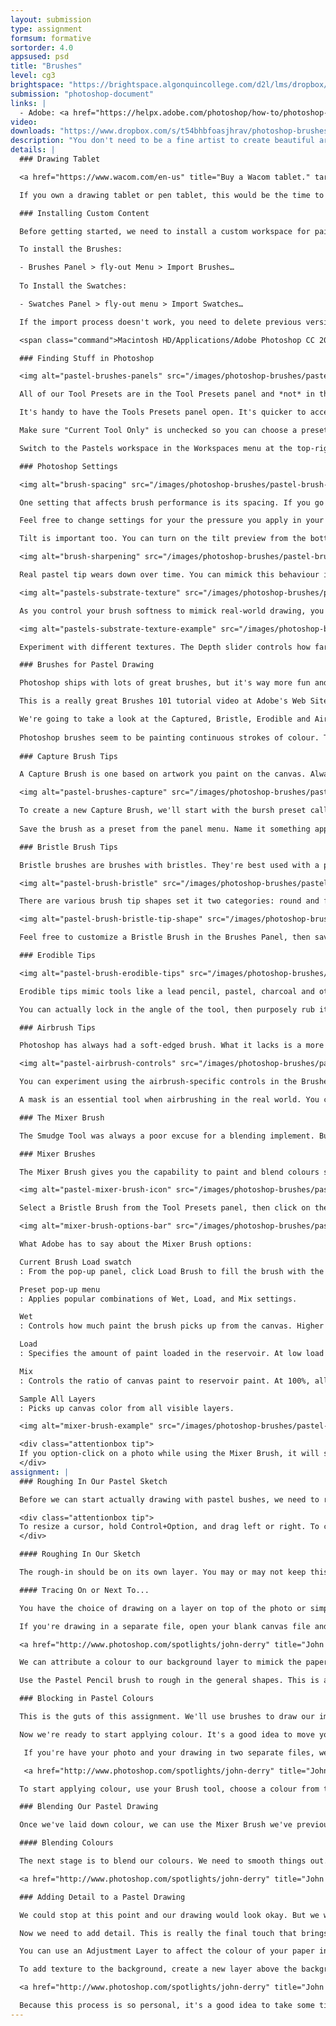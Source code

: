 ```yaml
---
layout: submission
type: assignment
formsum: formative
sortorder: 4.0
appsused: psd
title: "Brushes"
level: cg3
brightspace: "https://brightspace.algonquincollege.com/d2l/lms/dropbox/user/folder_submit_files.d2l?db=354415&grpid=0&isprv=0&bp=0&ou=372603"
submission: "photoshop-document"
links: |
  - Adobe: <a href="https://helpx.adobe.com/photoshop/how-to/photoshop-brushes-intro.html" title="Adobe: How to use Photoshop Brushes video tutorial" target="_blank">Brushes</a>
video: 
downloads: "https://www.dropbox.com/s/t54bhbfoasjhrav/photoshop-brushes.zip?dl=1"
description: "You don't need to be a fine artist to create beautiful artwork with brushes in Photoshop. As a matter of fact, Photoshop brushes can help the novice painter create stunning artwork. It also opens new possibilities for the more experienced."
details: |
  ### Drawing Tablet

  <a href="https://www.wacom.com/en-us" title="Buy a Wacom tablet." target="_blank"><img alt="pastel-wacom-tablet" src="/images/photoshop-brushes/pastel-wacom-tablet.jpg"></a>

  If you own a drawing tablet or pen tablet, this would be the time to bring it to class. If you don't own one, you'll still do perfectly fine on this assignment. If you're interested in purchasing one, this is a great opportunity to be introduced to using one in Photoshop. So mozy on over to the <a href="https://www.wacom.com/en-us" title="Buy a Wacom tablet." target="_blank">Wacom web site</a> to shop for a tablet. They're also available at the <a href="https://www.bookstore.algonquincollege.com/Search?data=wacom" title="Shop for a pen tablet at the College's Connections Book Store." target="_blank">Connections store</a> at the college or <a href="https://www.amazon.ca/s/ref=bl_dp_s_web_2404990011?ie=UTF8&amp;node=2404990011&amp;field-brandtextbin=Wacom" title="Buy a Wacom tablet." target="_blank">elsewhere online</a>.

  ### Installing Custom Content

  Before getting started, we need to install a custom workspace for painting in Photoshop. We’ll install two files. One for Brushes, the other for Swatches.

  To install the Brushes:

  - Brushes Panel > fly-out Menu > Import Brushes…
 
  To Install the Swatches:

  - Swatches Panel > fly-out menu > Import Swatches…

  If the import process doesn't work, you need to delete previous versions of settings files in your ~/Library folder. The only folder in which these files can go is:

  <span class="command">Macintosh HD/Applications/Adobe Photoshop CC 2018/Presets/Brushes/</span>

  ### Finding Stuff in Photoshop

  <img alt="pastel-brushes-panels" src="/images/photoshop-brushes/pastel-brushes-panels.gif">

  All of our Tool Presets are in the Tool Presets panel and *not* in the Brushes Preset panel.

  It's handy to have the Tools Presets panel open. It's quicker to access presets than to go to the dropdown at the top-left of the screen. We're using Tool Presets rather than Brush Presets because they store the information from the Brushes Panel, plus the information from the control bar along the top of the screen. The Brush Presets don't save all that information.

  Make sure "Current Tool Only" is unchecked so you can choose a preset no matter which tool you're currently using.

  Switch to the Pastels workspace in the Workspaces menu at the top-right of the Options Bar. This will open your Swatches Panel with the new colour swatches.

  ### Photoshop Settings

  <img alt="brush-spacing" src="/images/photoshop-brushes/pastel-brush-spacing.gif">

  One setting that affects brush performance is its spacing. If you go to your Brush panel, increase the spacing as high as possible. You'll want to stop the slider before you start to see dabs on the screen. But the higher you put it, the faster Photoshop will apply brush strokes on the canvas.

  Feel free to change settings for your the pressure you apply in your Wacom tablet's settings. You want to affect the Tip Feel setting to match your taste.

  Tilt is important too. You can turn on the tilt preview from the bottom of the Brush panel. It's the icon with the eye in it. You can also turn off tilt for a brush in its settings. Sometimes you want tilt, but sometimes you dont. Like when you want a big brush to fill in a large area.

  <img alt="brush-sharpening" src="/images/photoshop-brushes/pastel-brush-sharpening.gif">

  Real pastel tip wears down over time. You can mimick this behaviour in Photoshop. In our case, the brushes called 'hard' don't erode. The 'soft' ones do. The setting for this is in the Brush panel. It's the Softness slider. If you've warn down your brush too much, you can click the Sharpen Tip button in the Brush panel. No more need to buy new pencils!

  <img alt="pastels-substrate-texture" src="/images/photoshop-brushes/pastel-pastels-substrate-texture.gif">

  As you control your brush softness to mimick real-world drawing, you can also mimick the substrate's behaviour. To control this, click on Texture in the left-hand pane of the Brush panel. Choose your paper texture from the dropdown menu. Choose Erodable Textures and click OK.

  <img alt="pastels-substrate-texture-example" src="/images/photoshop-brushes/pastel-pastels-substrate-texture-example.gif">

  Experiment with different textures. The Depth slider controls how far down in the paper grain your drawing will go. If the value is low, you can press hard with your pen and it will never clog the grain of the paper.

  ### Brushes for Pastel Drawing

  Photoshop ships with lots of great brushes, but it's way more fun and interesting to create and customize your own. We'll investigate custom brushes, brush presets and tool presets.

  This is a really great Brushes 101 tutorial video at Adobe's Web Site. <a href="https://helpx.adobe.com/photoshop/using/painting-tools.html" title="Brushes 101 tutorial video" target="_blank">Let's take a look</a>. If you wish, you can open a blank Photoshop document and try the techniques as we watch the video in class.

  We're going to take a look at the Captured, Bristle, Erodible and Airbrush tips in this unit.
 
  Photoshop brushes seem to be painting continuous strokes of colour. The default behaviour is more of a stamping action. When you draw with a brush, it's really *smearing* the ink into a line. You can exagerate this with the "Spacing" setting. To get a continuous line, you set the spacing to zero.
 
  ### Capture Brush Tips

  A Capture Brush is one based on artwork you paint on the canvas. Always paint the initial brush daub on a new empty layer.  

  <img alt="pastel-brushes-capture" src="/images/photoshop-brushes/pastel-brushes-capture.gif">

  To create a new Capture Brush, we'll start with the bursh preset called Hard Round from the Brush Presets panel. In Shape Dynamics, we turn Size Jitter to the maximum. Turn up Spacing a bit too. Go to Transfer to turn on Pen Pressure. If you're using a tablet, you'll see a change in opacity with pressure.
 
  Save the brush as a preset from the panel menu. Name it something appropriate.

  ### Bristle Brush Tips

  Bristle brushes are brushes with bristles. They're best used with a pen tablet that has tilt control. You'll achieve natural effects by editing the settings for the bristles in the Brushes Panel.

  <img alt="pastel-brush-bristle" src="/images/photoshop-brushes/pastel-brush-bristle.gif">

  There are various brush tip shapes set it two categories: round and flat. To make the most of the flat brushes, you'll need a tablet that has tilt controls. Either way, the brushes really behave like a real-world brush. You can do things like daub the tip of the brush and use pressure to vary the application on the canvas.

  <img alt="pastel-brush-bristle-tip-shape" src="/images/photoshop-brushes/pastel-brush-bristle-tip-shape.gif">

  Feel free to customize a Bristle Brush in the Brushes Panel, then save it in the Tool Presets panel.

  ### Erodible Tips

  <img alt="pastel-brush-erodible-tips" src="/images/photoshop-brushes/pastel-brush-erodible-tips.gif">

  Erodible tips mimic tools like a lead pencil, pastel, charcoal and others. As you can see, they come in different tip shapes.

  You can actually lock in the angle of the tool, then purposely rub it to wear it to the desired tip chisel shape. Once you have the tip you want, you can save it in your presets. So erodible tips really mimic traditional dry media in a digital application.

  ### Airbrush Tips

  Photoshop has always had a soft-edged brush. What it lacks is a more natural airbrushed look. Something more grainy than the standard soft-edged brush.

  <img alt="pastel-airbrush-controls" src="/images/photoshop-brushes/pastel-airbrush-controls.gif">

  You can experiment using the airbrush-specific controls in the Brushes Panel to create beautiful spattering effects on the canvas. Combined with your stylus' tilt control, you can rally mimic real-world airbrush effects.

  A mask is an essential tool when airbrushing in the real world. You can use the lasso tool in Photoshop to define the edges of your airbrushed shapes.

  ### The Mixer Brush

  The Smudge Tool was always a poor excuse for a blending implement. But ever since the Mixer Brush was added to Photoshop, it's become a real contender as a painting platform.

  ### Mixer Brushes

  The Mixer Brush gives you the capability to paint and blend colours so they behave like real pastels, oil paint and more.

  <img alt="pastel-mixer-brush-icon" src="/images/photoshop-brushes/pastel-mixer-brush-icon.gif">

  Select a Bristle Brush from the Tool Presets panel, then click on the Mixer Brush Tool. You'll notice that once you have the Mixer Brush selected, the Options Bar offers up different controls.

  <img alt="mixer-brush-options-bar" src="/images/photoshop-brushes/pastel-mixer-brush-options-bar.gif">

  What Adobe has to say about the Mixer Brush options:

  Current Brush Load swatch
  : From the pop-up panel, click Load Brush to fill the brush with the reservoir color, or Clean Brush to remove paint from the brush. To perform these tasks after each stroke, select the automatic Load  or Clean options.

  Preset pop-up menu
  : Applies popular combinations of Wet, Load, and Mix settings.

  Wet
  : Controls how much paint the brush picks up from the canvas. Higher settings produce longer paint streaks. This setting is so sensitive, you can usually leave it below 5. A setting of 1 is a good default.

  Load
  : Specifies the amount of paint loaded in the reservoir. At low load rates, paint strokes dry out more quickly.

  Mix
  : Controls the ratio of canvas paint to reservoir paint. At 100%, all paint is picked up from the canvas; at 0%, all paint comes from the reservoir. (The Wet setting, however, continues to determine how paints mix on the canvas.)

  Sample All Layers
  : Picks up canvas color from all visible layers.

  <img alt="mixer-brush-example" src="/images/photoshop-brushes/pastel-mixer-brush-example.gif">

  <div class="attentionbox tip">
  If you option-click on a photo while using the Mixer Brush, it will sample a variety of colours you can then paint with.
  </div>
assignment: |
  ### Roughing In Our Pastel Sketch

  Before we can start actually drawing with pastel bushes, we need to rough out the outlines of our drawing on its own layer. This will create the skeleton on which we'll build colour.

  <div class="attentionbox tip">
  To resize a cursor, hold Control+Option, and drag left or right. To change hardness, drag up or down.
  </div>

  #### Roughing In Our Sketch

  The rough-in should be on its own layer. You may or may not keep this sketch once you're done. This is a good stage to experiment.

  #### Tracing On or Next To...

  You have the choice of drawing on a layer on top of the photo or simply drawing in a separate file.

  If you're drawing in a separate file, open your blank canvas file and the photo you'll be drawing, then place your two files by going to Window > Tile...

  <a href="http://www.photoshop.com/spotlights/john-derry" title="John Derry's Web Site" target="_blank"><img alt="pastel-fruit_rough" src="/images/photoshop-brushes/pastel-fruit_rough.jpg"></a>

  We can attribute a colour to our background layer to mimick the paper colour. It could be very dark or very light.

  Use the Pastel Pencil brush to rough in the general shapes. This is a 'skeleton' of the artwork. It's going to be your guide to fill in with colour.

  ### Blocking in Pastel Colours

  This is the guts of this assignment. We'll use brushes to draw our image. It will look astonishingly natural. It's as if you actually drew it with pastels; textures and all. But your fingers will remain clean.

  Now we're ready to start applying colour. It's a good idea to move your Sketch layer to the top of the layer stack, then lock it. you'll avoid drawing on it by accident. Make a Block-in layer below the Sketch layer.

   If you're have your photo and your drawing in two separate files, we'll want them to zoom synchronized. We want both windows to move along with us. So what we want to do is click on your Zoom tool, then click on the 'Zoom all windows' checkbox in the control bar. Do the same with the Move tool. Check 'Scroll all windows'. Now everything moves in sync.

   <a href="http://www.photoshop.com/spotlights/john-derry" title="John Derry's Web Site" target="_blank"><img alt="fruit_blocked" src="/images/photoshop-brushes/pastel-fruit-blocked.jpg"></a>

  To start applying colour, use your Brush tool, choose a colour from the Swatches panel. Adjust the Texture in the Brush panel. Block in the colours without blending. Get the key colours in place. This is the bottom most application of colour on the page.

  ### Blending Our Pastel Drawing

  Once we've laid down colour, we can use the Mixer Brush we've previously learned about. This is where you can really make things look natural.

  #### Blending Colours

  The next stage is to blend our colours. We need to smooth things out. Create a new layer called 'Blending'. Lock all other layers to avoid drawing on them. Use the brush called 'Cotton Blender'. Brush over your drawing to smooth things out. Sample All Layers is turned on in your Control bar, so it will smudge all the content below and above.

  <a href="http://www.photoshop.com/spotlights/john-derry" title="John Derry's Web Site" target="_blank"><img alt="pastel-fruit-blending" src="/images/photoshop-brushes/pastel-fruit-blending.jpg"></a>

  ### Adding Detail to a Pastel Drawing

  We could stop at this point and our drawing would look okay. But we want it to look better than okay. We'll add detail which will give it the touch of excellence.

  Now we need to add detail. This is really the final touch that brings our drawing to life. Let's create a new 'Detail' layer. Use our 'Pastel Flat' brush. Choose a colour from Swatches. Use a low value for depth in the Brush panel so you're adding texture to your drawing. Add shadows and highlights.

  You can use an Adjustment Layer to affect the colour of your paper in the background in a non-destructive manner.

  To add texture to the background, create a new layer above the background. You can draw on it with a similar colour to the background to add realism. While you do this, you can turn off 'Sample all layers' in the Control Bar.

  <a href="http://www.photoshop.com/spotlights/john-derry" title="John Derry's Web Site" target="_blank"><img alt="pastel-fruit-detail" src="/images/photoshop-brushes/pastel-fruit-detail.jpg"></a>

  Because this process is so personal, it's a good idea to take some time away from it. When you come back to it after a while, you may decide to make changes. Because we worked non-destructively, this should be simple.
---
```

